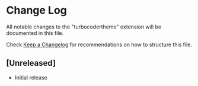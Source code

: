 # Change Log

All notable changes to the "turbocodertheme" extension will be documented in this file.

Check [Keep a Changelog](http://keepachangelog.com/) for recommendations on how to structure this file.

## [Unreleased]

- Initial release
